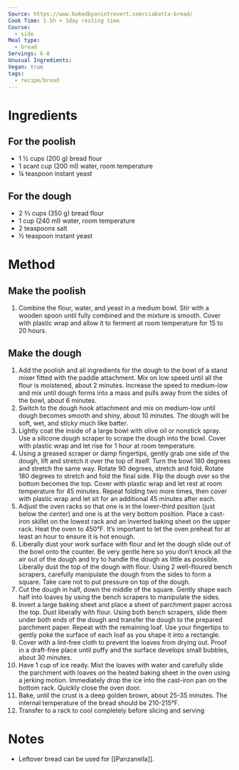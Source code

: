 ```yaml
---
Source: https://www.bakedbyanintrovert.com/ciabatta-bread/
Cook Time: 1.5h + 1day resting time
Course:
  - side
Meal type:
  - bread
Servings: 6-8
Unusual Ingredients: 
Vegan: true
tags:
  - recipe/bread
---
```

# Ingredients

## For the poolish

- 1 ½ cups (200 g) bread flour
- 1 scant cup (200 ml) water, room temperature
- ¼ teaspoon instant yeast

## For the dough

- 2 ⅔ cups (350 g) bread flour
- 1 cup (240 ml) water, room temperature
- 2 teaspoons salt
- ½ teaspoon instant yeast

# Method

## Make the poolish

1. Combine the flour, water, and yeast in a medium bowl. Stir with a wooden spoon until fully combined and the mixture is smooth. Cover with plastic wrap and allow it to ferment at room temperature for 15 to 20 hours.

## Make the dough

1. Add the poolish and all ingredients for the dough to the bowl of a stand mixer fitted with the paddle attachment. Mix on low speed until all the flour is moistened, about 2 minutes. Increase the speed to medium-low and mix until dough forms into a mass and pulls away from the sides of the bowl, about 6 minutes.
2. Switch to the dough hook attachment and mix on medium-low until dough becomes smooth and shiny, about 10 minutes. The dough will be soft, wet, and sticky much like batter.
3. Lightly coat the inside of a large bowl with olive oil or nonstick spray. Use a silicone dough scraper to scrape the dough into the bowl. Cover with plastic wrap and let rise for 1 hour at room temperature.
4. Using a greased scraper or damp fingertips, gently grab one side of the dough, lift and stretch it over the top of itself. Turn the bowl 180 degrees and stretch the same way. Rotate 90 degrees, stretch and fold. Rotate 180 degrees to stretch and fold the final side. Flip the dough over so the bottom becomes the top. Cover with plastic wrap and let rest at room temperature for 45 minutes. Repeat folding two more times, then cover with plastic wrap and let sit for an additional 45 minutes after each.
5. Adjust the oven racks so that one is in the lower-third position (just below the center) and one is at the very bottom position. Place a cast-iron skillet on the lowest rack and an inverted baking sheet on the upper rack. Heat the oven to 450°F. It’s important to let the oven preheat for at least an hour to ensure it is hot enough.
6. Liberally dust your work surface with flour and let the dough slide out of the bowl onto the counter. Be very gentle here so you don’t knock all the air out of the dough and try to handle the dough as little as possible. Liberally dust the top of the dough with flour. Using 2 well-floured bench scrapers, carefully manipulate the dough from the sides to form a square. Take care not to put pressure on top of the dough.
7. Cut the dough in half, down the middle of the square. Gently shape each half into loaves by using the bench scrapers to manipulate the sides.
8. Invert a large baking sheet and place a sheet of parchment paper across the top. Dust liberally with flour. Using both bench scrapers, slide them under both ends of the dough and transfer the dough to the prepared parchment paper. Repeat with the remaining loaf. Use your fingertips to gently poke the surface of each loaf as you shape it into a rectangle.
9. Cover with a lint-free cloth to prevent the loaves from drying out. Proof in a draft-free place until puffy and the surface develops small bubbles, about 30 minutes.
10. Have 1 cup of ice ready. Mist the loaves with water and carefully slide the parchment with loaves on the heated baking sheet in the oven using a jerking motion. Immediately drop the ice into the cast-iron pan on the bottom rack. Quickly close the oven door.
11. Bake, until the crust is a deep golden brown, about 25-35 minutes. The internal temperature of the bread should be 210-215°F.
12. Transfer to a rack to cool completely before slicing and serving

# Notes

- Leftover bread can be used for [[Panzanella]].
